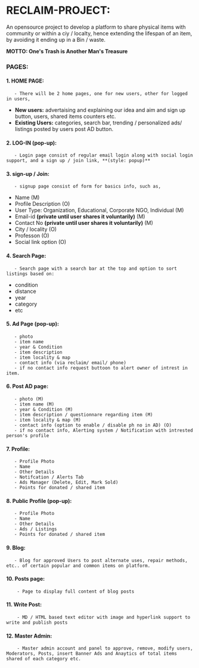 # RECLAIM-PROJECT: #
An opensource project to develop a platform to share physical items with community or within a ciy / localty, hence extending the lifespan of an item, by avoiding it ending up in a Bin / waste.

**MOTTO: One's Trash is Another Man's Treasure**

### PAGES: ###

#### 1. HOME PAGE: ####
       - There will be 2 home pages, one for new users, other for logged in users,
 * **New users:** advertaising and explaining our idea and aim and sign up button, users, shared items counters etc.
 * **Existing Users:** categories, search bar, trending / personalized ads/ listings posted by users post AD button.

#### 2. LOG-IN (pop-up): ####
       - Login page consist of regular email login along with social login support, and a sign up / join link, **(style: popup)**


#### 3. sign-up / Join: ####
       - signup page consist of form for basics info, such as, 
- Name (M)
- Profile Description (O)
- User Type: Organization, Educational, Corporate NGO, Individual (M)
- Email-id **(private until user shares it voluntarily)** (M)
- Contact No **(private until user shares it voluntarily)** (M)
- City / locality (O)
- Professon (O)
- Social link option (O)

#### 4. Search Page: ####
       - Search page with a search bar at the top and option to sort listings based on:
* condition
* distance
* year
* category
* etc

#### 5. Ad Page (pop-up): ####
       - photo 
       - item name
       - year & Condition 
       - item description
       - item locality & map 
       - contact info (via reclaim/ email/ phone)
       - if no contact info request buttoon to alert owner of intrest in item.
       
#### 6. Post AD page: ####
       - photo (M)
       - item name (M)
       - year & Condition (M)
       - item description / questionnare regarding item (M)
       - item locality & map (M)
       - contact info (option to enable / disable ph no in AD) (O)
       - if no contact info, Alerting system / Notification with intrested person's profile

#### 7. Profile: ####
       - Profile Photo
       - Name
       - Other Details
       - Notifcation / Alerts Tab
       - Ads Manager (Delete, Edit, Mark Sold)
       - Points for donated / shared item
       
#### 8. Public Profile (pop-up): ####
       - Profile Photo
       - Name
       - Other Details
       - Ads / Listings
       - Points for donated / shared item
       
#### 9. Blog: ####
       - Blog for approved Users to post alternate uses, repair methods, etc.. of certain popular and common items on platform.

#### 10. Posts page: ####
        - Page to display full content of blog posts

#### 11. Write Post: ####
        - MD / HTML based text editor with image and hyperlink support to write and publish posts

#### 12. Master Admin: ####
        - Master admin account and panel to approve, remove, modify users, Moderators, Posts, insert Banner Ads and Anaytics of total items shared of each category etc.

       
